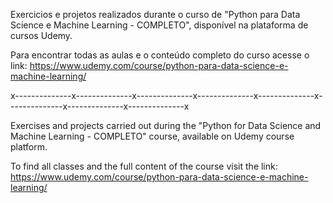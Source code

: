 Exercicios e projetos realizados durante o curso de "Python para Data Science e Machine Learning - COMPLETO", disponível na plataforma de cursos Udemy.

Para encontrar todas as aulas e o conteúdo completo do curso acesse o link: https://www.udemy.com/course/python-para-data-science-e-machine-learning/

x--------------x--------------x--------------x--------------x--------------x--------------x--------------x--------------x

Exercises and projects carried out during the "Python for Data Science and Machine Learning - COMPLETO" course, available on Udemy course platform.

To find all classes and the full content of the course visit the link: https://www.udemy.com/course/python-para-data-science-e-machine-learning/
